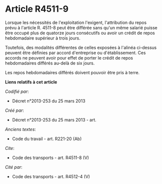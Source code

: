 # Article R4511-9

Lorsque les nécessités de l'exploitation l'exigent, l'attribution du repos prévu à l'article R. 4511-8 peut être différée
sans qu'un même salarié puisse être occupé plus de quatorze jours consécutifs ou avoir un crédit de repos hebdomadaire
supérieur à trois jours. 

Toutefois, des modalités différentes de celles exposées à l'alinéa ci-dessus peuvent être définies par accord d'entreprise ou
d'établissement. Ces accords ne peuvent avoir pour effet de porter le crédit de repos hebdomadaires différés au-delà de six
jours. 

Les repos hebdomadaires différés doivent pouvoir être pris à terre.

**Liens relatifs à cet article**

_Codifié par_:

  - Décret n°2013-253 du 25 mars 2013

_Créé par_:

  - Décret n°2013-253 du 25 mars 2013 - art.

_Anciens textes_:

  - Code du travail - art. R221-20 (Ab)

_Cite_:

  - Code des transports - art. R4511-8 (V)

_Cité par_:

  - Code des transports - art. R4512-4 (V)
